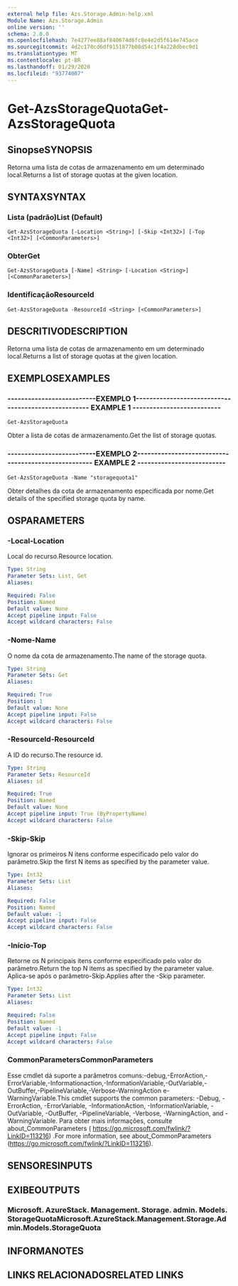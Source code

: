 ```yaml
---
external help file: Azs.Storage.Admin-help.xml
Module Name: Azs.Storage.Admin
online version: ''
schema: 2.0.0
ms.openlocfilehash: 7e4277ee88af840674d6fc8e4e2d5f614e745ace
ms.sourcegitcommit: 4d2c178cd6df9151877b08d54c1f4a228dbec9d1
ms.translationtype: MT
ms.contentlocale: pt-BR
ms.lasthandoff: 01/29/2020
ms.locfileid: "93774007"
---
```

# <span data-ttu-id="f3037-101">Get-AzsStorageQuota</span><span class="sxs-lookup"><span data-stu-id="f3037-101">Get-AzsStorageQuota</span></span>

## <span data-ttu-id="f3037-102">Sinopse</span><span class="sxs-lookup"><span data-stu-id="f3037-102">SYNOPSIS</span></span>
<span data-ttu-id="f3037-103">Retorna uma lista de cotas de armazenamento em um determinado local.</span><span class="sxs-lookup"><span data-stu-id="f3037-103">Returns a list of storage quotas at the given location.</span></span>

## <span data-ttu-id="f3037-104">SYNTAX</span><span class="sxs-lookup"><span data-stu-id="f3037-104">SYNTAX</span></span>

### <span data-ttu-id="f3037-105">Lista (padrão)</span><span class="sxs-lookup"><span data-stu-id="f3037-105">List (Default)</span></span>
```
Get-AzsStorageQuota [-Location <String>] [-Skip <Int32>] [-Top <Int32>] [<CommonParameters>]
```

### <span data-ttu-id="f3037-106">Obter</span><span class="sxs-lookup"><span data-stu-id="f3037-106">Get</span></span>
```
Get-AzsStorageQuota [-Name] <String> [-Location <String>] [<CommonParameters>]
```

### <span data-ttu-id="f3037-107">Identificação</span><span class="sxs-lookup"><span data-stu-id="f3037-107">ResourceId</span></span>
```
Get-AzsStorageQuota -ResourceId <String> [<CommonParameters>]
```

## <span data-ttu-id="f3037-108">DESCRITIVO</span><span class="sxs-lookup"><span data-stu-id="f3037-108">DESCRIPTION</span></span>
<span data-ttu-id="f3037-109">Retorna uma lista de cotas de armazenamento em um determinado local.</span><span class="sxs-lookup"><span data-stu-id="f3037-109">Returns a list of storage quotas at the given location.</span></span>

## <span data-ttu-id="f3037-110">EXEMPLOS</span><span class="sxs-lookup"><span data-stu-id="f3037-110">EXAMPLES</span></span>

### <span data-ttu-id="f3037-111">--------------------------EXEMPLO 1--------------------------</span><span class="sxs-lookup"><span data-stu-id="f3037-111">-------------------------- EXAMPLE 1 --------------------------</span></span>
```
Get-AzsStorageQuota
```

<span data-ttu-id="f3037-112">Obter a lista de cotas de armazenamento.</span><span class="sxs-lookup"><span data-stu-id="f3037-112">Get the list of storage quotas.</span></span>

### <span data-ttu-id="f3037-113">--------------------------EXEMPLO 2--------------------------</span><span class="sxs-lookup"><span data-stu-id="f3037-113">-------------------------- EXAMPLE 2 --------------------------</span></span>
```
Get-AzsStorageQuota -Name "storagequota1"
```

<span data-ttu-id="f3037-114">Obter detalhes da cota de armazenamento especificada por nome.</span><span class="sxs-lookup"><span data-stu-id="f3037-114">Get details of the specified storage quota by name.</span></span>

## <span data-ttu-id="f3037-115">OS</span><span class="sxs-lookup"><span data-stu-id="f3037-115">PARAMETERS</span></span>

### <span data-ttu-id="f3037-116">-Local</span><span class="sxs-lookup"><span data-stu-id="f3037-116">-Location</span></span>
<span data-ttu-id="f3037-117">Local do recurso.</span><span class="sxs-lookup"><span data-stu-id="f3037-117">Resource location.</span></span>

```yaml
Type: String
Parameter Sets: List, Get
Aliases: 

Required: False
Position: Named
Default value: None
Accept pipeline input: False
Accept wildcard characters: False
```

### <span data-ttu-id="f3037-118">-Nome</span><span class="sxs-lookup"><span data-stu-id="f3037-118">-Name</span></span>
<span data-ttu-id="f3037-119">O nome da cota de armazenamento.</span><span class="sxs-lookup"><span data-stu-id="f3037-119">The name of the storage quota.</span></span>

```yaml
Type: String
Parameter Sets: Get
Aliases: 

Required: True
Position: 1
Default value: None
Accept pipeline input: False
Accept wildcard characters: False
```

### <span data-ttu-id="f3037-120">-ResourceId</span><span class="sxs-lookup"><span data-stu-id="f3037-120">-ResourceId</span></span>
<span data-ttu-id="f3037-121">A ID do recurso.</span><span class="sxs-lookup"><span data-stu-id="f3037-121">The resource id.</span></span>

```yaml
Type: String
Parameter Sets: ResourceId
Aliases: id

Required: True
Position: Named
Default value: None
Accept pipeline input: True (ByPropertyName)
Accept wildcard characters: False
```

### <span data-ttu-id="f3037-122">-Skip</span><span class="sxs-lookup"><span data-stu-id="f3037-122">-Skip</span></span>
<span data-ttu-id="f3037-123">Ignorar os primeiros N itens conforme especificado pelo valor do parâmetro.</span><span class="sxs-lookup"><span data-stu-id="f3037-123">Skip the first N items as specified by the parameter value.</span></span>

```yaml
Type: Int32
Parameter Sets: List
Aliases: 

Required: False
Position: Named
Default value: -1
Accept pipeline input: False
Accept wildcard characters: False
```

### <span data-ttu-id="f3037-124">-Início</span><span class="sxs-lookup"><span data-stu-id="f3037-124">-Top</span></span>
<span data-ttu-id="f3037-125">Retorne os N principais itens conforme especificado pelo valor do parâmetro.</span><span class="sxs-lookup"><span data-stu-id="f3037-125">Return the top N items as specified by the parameter value.</span></span>
<span data-ttu-id="f3037-126">Aplica-se após o parâmetro-Skip.</span><span class="sxs-lookup"><span data-stu-id="f3037-126">Applies after the -Skip parameter.</span></span>

```yaml
Type: Int32
Parameter Sets: List
Aliases: 

Required: False
Position: Named
Default value: -1
Accept pipeline input: False
Accept wildcard characters: False
```

### <span data-ttu-id="f3037-127">CommonParameters</span><span class="sxs-lookup"><span data-stu-id="f3037-127">CommonParameters</span></span>
<span data-ttu-id="f3037-128">Esse cmdlet dá suporte a parâmetros comuns:-debug,-ErrorAction,-ErrorVariable,-Informationaction,-InformationVariable,-OutVariable,-OutBuffer,-PipelineVariable,-Verbose-WarningAction e-WarningVariable.</span><span class="sxs-lookup"><span data-stu-id="f3037-128">This cmdlet supports the common parameters: -Debug, -ErrorAction, -ErrorVariable, -InformationAction, -InformationVariable, -OutVariable, -OutBuffer, -PipelineVariable, -Verbose, -WarningAction, and -WarningVariable.</span></span> <span data-ttu-id="f3037-129">Para obter mais informações, consulte about_CommonParameters ( https://go.microsoft.com/fwlink/?LinkID=113216) .</span><span class="sxs-lookup"><span data-stu-id="f3037-129">For more information, see about_CommonParameters (https://go.microsoft.com/fwlink/?LinkID=113216).</span></span>

## <span data-ttu-id="f3037-130">SENSORES</span><span class="sxs-lookup"><span data-stu-id="f3037-130">INPUTS</span></span>

## <span data-ttu-id="f3037-131">EXIBE</span><span class="sxs-lookup"><span data-stu-id="f3037-131">OUTPUTS</span></span>

### <span data-ttu-id="f3037-132">Microsoft. AzureStack. Management. Storage. admin. Models. StorageQuota</span><span class="sxs-lookup"><span data-stu-id="f3037-132">Microsoft.AzureStack.Management.Storage.Admin.Models.StorageQuota</span></span>

## <span data-ttu-id="f3037-133">INFORMA</span><span class="sxs-lookup"><span data-stu-id="f3037-133">NOTES</span></span>

## <span data-ttu-id="f3037-134">LINKS RELACIONADOS</span><span class="sxs-lookup"><span data-stu-id="f3037-134">RELATED LINKS</span></span>

